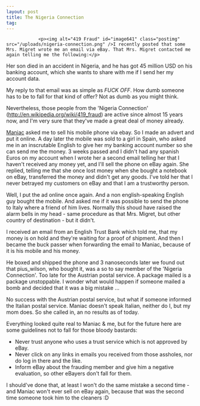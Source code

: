 ```yaml
---
layout: post
title: The Nigeria Connection
tag: 
---
```



                <p><img alt="419 Fraud" id="image641" class="postimg" src="/uploads/nigeria-connection.png" />I recently posted that some Mrs. Migret wrote me an email via eBay. That Mrs. Migret contacted me again telling me the following:</p>
<p>Her son died in an accident in Nigeria, and he has got 45 million USD on his banking account, which she wants to share with me if I send her my account data.</p>
<p>My reply to that email was as simple as <em>FUCK OFF</em>. How dumb someone has to be to fall for that kind of offer? Not as dumb as you might think.</p>
<p>Nevertheless, those people from the 'Nigeria Connection' (<a title="The 419 Fraud" href="http://en.wikipedia.org/wiki/419_fraud"><a href="http://en.wikipedia.org/wiki/419_fraud">http://en.wikipedia.org/wiki/419_fraud</a></a>) are active since almost 15 years now, and I'm very sure that they've made a great deal of money already.</p>
<p><a title="http://toomaniac.com" href="http://toomaniac.com">Maniac</a> asked me to sell his mobile phone via ebay. So I made an advert and put it online. A day later the mobile was sold to a girl in Spain, who asked me in an inscrutable English to give her my banking account number so she can send me the money. 3 weeks passed and I didn't had any spanish Euros on my account when I wrote her a second email telling her that I haven't received any money yet, and I'll sell the phone on eBay again. She replied, telling me that she once lost money when she bought a notebook on eBay, transferred the money and didn't get any goods. I've told her that I never betrayed my customers on eBay and that I am a trustworthy person.</p>
<p>Well, I put the ad online once again. And a non english-speaking English guy bought the mobile. And asked me if it was possible to send the phone to Italy where a friend of him lives. Normally this shoud have raised the alarm bells in my head - same procedure as that Mrs. Migret, but other country of destination - but it didn't.</p>
<p>I received an email from an English Trust Bank which told me, that my money is on hold and they're waiting for a proof of shipment. And then I became the buck passer when forwarding the email to Maniac, because of it is his mobile and his money.</p>
<p>He boxed and shipped the phone and 3 nanoseconds later we found out that pius_wilson, who bought it, was a so to say member of the 'Nigeria Connection'. Too late for the Austrian postal service. A package mailed is a package unstoppable. I wonder what would happen if someone mailed a bomb and decided that it was a big mistake ...</p>
<p>No success with the Austrian postal service, but what if someone informed the Italian postal service. Maniac doesn't speak Italian, neither do I, but my mom does. So she called in, an no results as of today.</p>
<p>Everything looked quite real to Maniac &amp; me, but for the future here are some guidelines not to fall for those bloody bastards:</p>
<ul>
    <li>Never trust anyone who uses a trust service which is not approved by eBay.</li>
    <li>Never click on any links in emails you received from those assholes, nor do log in there and the like.</li>
    <li>Inform eBay about the frauding member and give him a negative evaluation, so other eBayers don't fall for them.</li>
</ul>
<p>I should've done that, at least I won't do the same mistake a second time - and Maniac won't ever sell on eBay again, because that was the second time someone took him to the cleaners :D</p>
            
